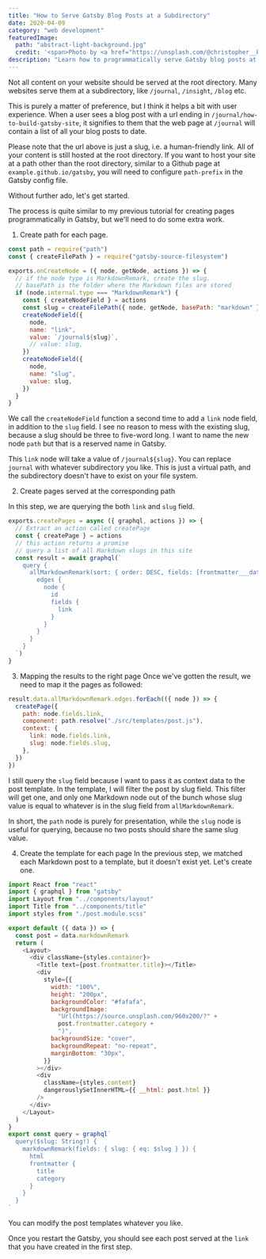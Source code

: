 ```yaml
---
title: "How to Serve Gatsby Blog Posts at a Subdirectory"
date: 2020-04-09
category: "web development"
featuredImage:
  path: "abstract-light-background.jpg"
  credit: '<span>Photo by <a href="https://unsplash.com/@christopher__burns?utm_source=unsplash&amp;utm_medium=referral&amp;utm_content=creditCopyText">Christopher Burns</a> on <a href="https://unsplash.com/s/photos/abstract?utm_source=unsplash&amp;utm_medium=referral&amp;utm_content=creditCopyText">Unsplash</a></span>'
description: "Learn how to programmatically serve Gatsby blog posts at a subdirectory so that whenever you want to change the subdirectory name, you only need to change it once."
---
```


Not all content on your website should be served at the root directory. Many websites serve them at a subdirectory, like `/journal`, `/insight`, `/blog` etc.

This is purely a matter of preference, but I think it helps a bit with user experience. When a user sees a blog post with a url ending in `/journal/how-to-build-gatsby-site`, it signifies to them that the web page at `/journal` will contain a list of all your blog posts to date.

Please note that the url above is just a slug, i.e. a human-friendly link. All of your content is still hosted at the root directory. If you want to host your site at a path other than the root directory, similar to a Github page at `example.github.io/gatsby`, you will need to configure `path-prefix` in the Gatsby config file.

Without further ado, let's get started.

The process is quite similar to my previous tutorial for creating pages programmatically in Gatsby, but we'll need to do some extra work.

1. Create path for each page.

```js
const path = require("path")
const { createFilePath } = require("gatsby-source-filesystem")

exports.onCreateNode = ({ node, getNode, actions }) => {
  // if the node type is MarkdownRemark, create the slug.
  // basePath is the folder where the Markdown files are stored
  if (node.internal.type === "MarkdownRemark") {
    const { createNodeField } = actions
    const slug = createFilePath({ node, getNode, basePath: "markdown" })
    createNodeField({
      node,
      name: "link",
      value: `/journal${slug}`,
      // value: slug,
    })
    createNodeField({
      node,
      name: "slug",
      value: slug,
    })
  }
}
```

We call the `createNodeField` function a second time to add a `link` node field, in addition to the `slug` field. I see no reason to mess with the existing slug, because a slug should be three to five-word long. I want to name the new node `path` but that is a reserved name in Gatsby.

This `link` node will take a value of `/journal${slug}`. You can replace `journal` with whatever subdirectory you like. This is just a virtual path, and the subdirectory doesn't have to exist on your file system.

2. Create pages served at the corresponding path

In this step, we are querying the both `link` and `slug` field.

```js
exports.createPages = async ({ graphql, actions }) => {
  // Extract an action called createPage
  const { createPage } = actions
  // this action returns a promise
  // query a list of all Markdown slugs in this site
  const result = await graphql(`
    query {
      allMarkdownRemark(sort: { order: DESC, fields: [frontmatter___date] }) {
        edges {
          node {
            id
            fields {
              link
            }
          }
        }
      }
    }
  `)
}
```

3. Mapping the results to the right page
   Once we've gotten the result, we need to map it the pages as followed:

```js
result.data.allMarkdownRemark.edges.forEach(({ node }) => {
  createPage({
    path: node.fields.link,
    component: path.resolve("./src/templates/post.js"),
    context: {
      link: node.fields.link,
      slug: node.fields.slug,
    },
  })
})
```

I still query the `slug` field because I want to pass it as context data to the post template. In the template, I will filter the post by slug field. This filter will get one, and only one Markdown node out of the bunch whose slug value is equal to whatever is in the slug field from `allMarkdownRemark`.

In short, the `path` node is purely for presentation, while the `slug` node is useful for querying, because no two posts should share the same slug value.

4. Create the template for each page
   In the previous step, we matched each Markdown post to a template, but it doesn't exist yet. Let's create one.

```js
import React from "react"
import { graphql } from "gatsby"
import Layout from "../components/layout"
import Title from "../components/title"
import styles from "./post.module.scss"

export default ({ data }) => {
  const post = data.markdownRemark
  return (
    <Layout>
      <div className={styles.container}>
        <Title text={post.frontmatter.title}></Title>
        <div
          style={{
            width: "100%",
            height: "200px",
            backgroundColor: "#fafafa",
            backgroundImage:
              "Url(https://source.unsplash.com/960x200/?" +
              post.frontmatter.category +
              ")",
            backgroundSize: "cover",
            backgroundRepeat: "no-repeat",
            marginBottom: "30px",
          }}
        ></div>
        <div
          className={styles.content}
          dangerouslySetInnerHTML={{ __html: post.html }}
        />
      </div>
    </Layout>
  )
}
export const query = graphql`
  query($slug: String!) {
    markdownRemark(fields: { slug: { eq: $slug } }) {
      html
      frontmatter {
        title
        category
      }
    }
  }
`
```

You can modify the post templates whatever you like.

Once you restart the Gatsby, you should see each post served at the `link` that you have created in the first step.
